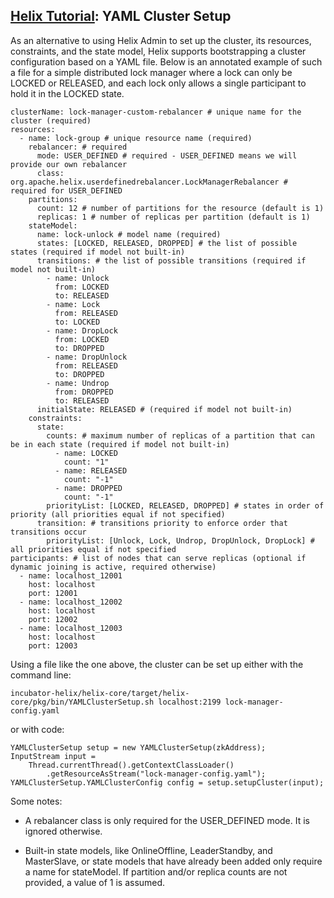 <!---
Licensed to the Apache Software Foundation (ASF) under one
or more contributor license agreements.  See the NOTICE file
distributed with this work for additional information
regarding copyright ownership.  The ASF licenses this file
to you under the Apache License, Version 2.0 (the
"License"); you may not use this file except in compliance
with the License.  You may obtain a copy of the License at

  http://www.apache.org/licenses/LICENSE-2.0

Unless required by applicable law or agreed to in writing,
software distributed under the License is distributed on an
"AS IS" BASIS, WITHOUT WARRANTIES OR CONDITIONS OF ANY
KIND, either express or implied.  See the License for the
specific language governing permissions and limitations
under the License.
-->

<head>
  <title>Tutorial - YAML Cluster Setup</title>
</head>

## [Helix Tutorial](./Tutorial.html): YAML Cluster Setup

As an alternative to using Helix Admin to set up the cluster, its resources, constraints, and the state model, Helix supports bootstrapping a cluster configuration based on a YAML file. Below is an annotated example of such a file for a simple distributed lock manager where a lock can only be LOCKED or RELEASED, and each lock only allows a single participant to hold it in the LOCKED state.

```
clusterName: lock-manager-custom-rebalancer # unique name for the cluster (required)
resources:
  - name: lock-group # unique resource name (required)
    rebalancer: # required
      mode: USER_DEFINED # required - USER_DEFINED means we will provide our own rebalancer
      class: org.apache.helix.userdefinedrebalancer.LockManagerRebalancer # required for USER_DEFINED
    partitions:
      count: 12 # number of partitions for the resource (default is 1)
      replicas: 1 # number of replicas per partition (default is 1)
    stateModel:
      name: lock-unlock # model name (required)
      states: [LOCKED, RELEASED, DROPPED] # the list of possible states (required if model not built-in)
      transitions: # the list of possible transitions (required if model not built-in)
        - name: Unlock
          from: LOCKED
          to: RELEASED
        - name: Lock
          from: RELEASED
          to: LOCKED
        - name: DropLock
          from: LOCKED
          to: DROPPED
        - name: DropUnlock
          from: RELEASED
          to: DROPPED
        - name: Undrop
          from: DROPPED
          to: RELEASED
      initialState: RELEASED # (required if model not built-in)
    constraints:
      state:
        counts: # maximum number of replicas of a partition that can be in each state (required if model not built-in)
          - name: LOCKED
            count: "1"
          - name: RELEASED
            count: "-1"
          - name: DROPPED
            count: "-1"
        priorityList: [LOCKED, RELEASED, DROPPED] # states in order of priority (all priorities equal if not specified)
      transition: # transitions priority to enforce order that transitions occur
        priorityList: [Unlock, Lock, Undrop, DropUnlock, DropLock] # all priorities equal if not specified
participants: # list of nodes that can serve replicas (optional if dynamic joining is active, required otherwise)
  - name: localhost_12001
    host: localhost
    port: 12001
  - name: localhost_12002
    host: localhost
    port: 12002
  - name: localhost_12003
    host: localhost
    port: 12003
```

Using a file like the one above, the cluster can be set up either with the command line:

```
incubator-helix/helix-core/target/helix-core/pkg/bin/YAMLClusterSetup.sh localhost:2199 lock-manager-config.yaml
```

or with code:

```
YAMLClusterSetup setup = new YAMLClusterSetup(zkAddress);
InputStream input =
    Thread.currentThread().getContextClassLoader()
        .getResourceAsStream("lock-manager-config.yaml");
YAMLClusterSetup.YAMLClusterConfig config = setup.setupCluster(input);
```

Some notes:

- A rebalancer class is only required for the USER_DEFINED mode. It is ignored otherwise.

- Built-in state models, like OnlineOffline, LeaderStandby, and MasterSlave, or state models that have already been added only require a name for stateModel. If partition and/or replica counts are not provided, a value of 1 is assumed.
